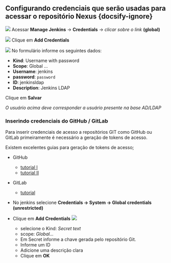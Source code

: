 ## Configurando credenciais que serão usadas para acessar o repositório Nexus {docsify-ignore}

![](/images/fig51-jenkins-credential.png)
Acessar **Manage Jenkins** -> **Credentials** -> _clicar sobre o link_ **(global)**

![](/images/fig52-jenkins-credential.png)
Clique em **Add Credentials**

![](/images/fig53-jenkins-credential.png)
No formulário informe os seguintes dados:
- **Kind**: Username with password
- **Scope**: Global ...
- **Username**: jenkins
- **password**: `password`
- **ID**: jenkinsldap
- **Description**: Jenkins LDAP

Clique em **Salvar**

_O usuário acima deve corresponder a usuário presente na base AD/LDAP_

### Inserindo credenciais do GitHub / GitLab

Para inserir credenciais de acesso a repositórios GIT como GitHub ou GitLab primeiramente é necessário a geração de tokens de acesso.

Existem excelentes guias para geração de tokens de acesso;
- GitHub
  - [tutorial I](https://help.github.com/en/articles/authorizing-a-personal-access-token-for-use-with-a-saml-single-sign-on-organization)
  - [tutorial II](https://help.github.com/en/articles/creating-a-personal-access-token-for-the-command-line)
- GitLab
  - [tutorial](https://docs.gitlab.com/ee/user/profile/personal_access_tokens.html)

- No jenkins selecione **Credentials &rarr; System &rarr; Global credentials (unrestricted)**
- Clique em **Add Credentials**
![](/images/fig64-jenkins-credentials.png)
  - selecione o Kind: _Secret text_
  - scope: _Global..._
  - Em Secret informe a chave gerada pelo repositório Git.
  - Informe um ID
  - Adicione uma descrição clara
  - Clique em **OK**

